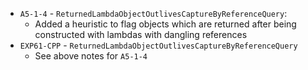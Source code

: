 - `A5-1-4` - `ReturnedLambdaObjectOutlivesCaptureByReferenceQuery`:
  - Added a heuristic to flag objects which are returned after being constructed with lambdas with dangling references
- `EXP61-CPP` - `ReturnedLambdaObjectOutlivesCaptureByReferenceQuery`
  - See above notes for `A5-1-4`